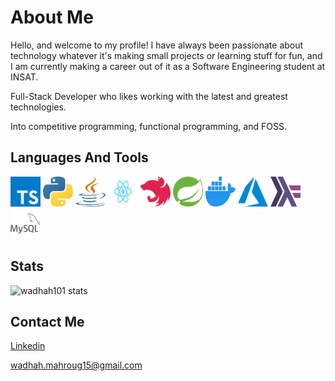 # About Me

Hello, and welcome to my profile! I have always been passionate about technology whatever it's making small projects or learning stuff for fun, and I am currently making a career out of it as a Software Engineering student at INSAT.

Full-Stack Developer who likes working with the latest and greatest technologies.

Into competitive programming, functional programming, and FOSS.

## Languages And Tools

<div stlye="display : flex ; gap : 0.5rem">
  <img src="icons/typescript.svg" alt="typescript" width="48" height="48" />
  <img src="icons/python.svg" alt="python" width="48" height="48" />
  <img src="icons/java.svg" alt="java" width="48" height="48" />
  <img src="icons/React.svg" alt="React" width="48" height="48" />
  <img src="icons/nestjs.svg" alt="nestjs" width="48" height="48" />
  <img src="icons/spring.svg" alt="spring" width="48" height="48" />
  <img src="icons/docker.svg" alt="docker" width="48" height="48" />
  <img src="icons/azure.svg" alt="azure" width="48" height="48" />
  <img src="icons/haskell.svg" alt="haskell" width="48" height="48" />
  <img src="icons/mysql.svg" alt="mysql" width="48" height="48" />
  <div />
</div>

## Stats

![wadhah101 stats](https://github-readme-stats.vercel.app/api?username=wadhah101&show_icons=true)

## Contact Me

[Linkedin](https://www.linkedin.com/in/wadhah-mahroug-392a40184/)

wadhah.mahroug15@gmail.com
